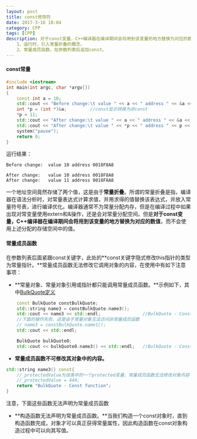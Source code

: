 ```yaml
---
layout: post
title: const修饰符
date: 2017-3-16 18:04
category: CPP
tags: [CPP]
description: 对于const变量，C++编译器在编译期间会将用到该变量的地方替换为对应的数值。
	1、运行时，引入常量折叠的概念。
	2、常量成员函数，在参数列表后追加const。
---
```




#### const常量

```C++
#include <iostream>
int main(int argc, char *argv[])
{
	const int a = 10;
	std::cout << "Before change:\t value " << a << " address " << &a << std::endl << std::endl;
	int *p = (int *)&a;			//const显示转换为非const
	*p = 11;
	std::cout << "After change:\t value " << a << " address " << &a << std::endl;
	std::cout << "After change:\t value " << *p << " address " << p << std::endl;
	system("pause");
	return 0;
}
```

运行结果：

```
Before change:  value 10 address 0018F8A8

After change:   value 10 address 0018F8A8
After change:   value 11 address 0018F8A8
```

​	一个地址空间竟然存储了两个值，这是由于**常量折叠**。所谓的常量折叠是指，编译器在语法分析时，对常量表达式计算求值，并用求得的值替换该表达式，并放入常量符号表，进行编译优化。编译器通常不为常量分配内存，但是在编译过程中如果出现对常变量使用extern和&操作，还是会对常量分配空间。但是**对于const变量，C++编译器在编译期间会将用到该变量的地方替换为对应的数值**，而不会使用上述分配的存储空间中的值。



#### 常量成员函数

​	在参数列表后面紧跟const关键字，此处的**const关键字隐式修改this指针的类型为常量指针。**常量成员函数无法修改它调用对象的内容，在使用中有如下注意事项：

- **常量对象、常量对象引用或指针都只能调用常量成员函数。**示例如下，其中[BulkQuote定义](https://github.com/DepInjoy/BaseHouse/blob/master/CPP/%E7%BB%A7%E6%89%BF/%E7%BB%A7%E6%89%BF%E7%AE%80%E5%8D%95%E4%BD%BF%E7%94%A8%E6%B5%8B%E8%AF%95%E7%A4%BA%E4%BE%8B.cpp)

```C++
	const BulkQuote constBulkQuote;
	std::string name3 = constBulkQuote.name3();
	std::cout << name3 << std::endl;				//BulkQuote - Const function
	//下面的操作失败，这是由于常量对象无法访问非常量成员函数
	// name3 = constBulkQuote.name1();
	std::cout << std::endl;

	BulkQuote bulkQuote0;
	std::cout << bulkQuote0.name3() << std::endl;	//BulkQuote - Const function
```

- **常量成员函数不可修改其对象中的内容。**

```C++
std::string name3() const{
    //_protectedValue为该类中的一个protected变量，常量成员函数无法修改对象内容
	//_protectedValue = 444;
	return "BulkQuote - Const function";
}
```



注意，下面这些函数无法声明为常量成员函数

- **构造函数无法声明为常量成员函数。**当我们构造一个const对象时，直到构造函数完成，对象才可以真正获得常量属性，因此构造函数在const对象构造过程中可以向其写值。
